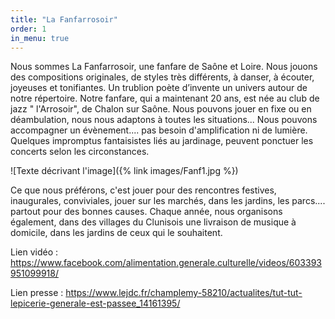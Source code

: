 ```yaml
---
title: "La Fanfarrosoir"
order: 1
in_menu: true
---
```

Nous sommes La Fanfarrosoir, une fanfare de Saône et Loire. 
Nous jouons des compositions originales, de styles très différents, à danser, à écouter, joyeuses et tonifiantes.
Un trublion poète d’invente un univers autour de notre répertoire.
Notre fanfare, qui a maintenant 20 ans, est née au club de jazz " l'Arrosoir", de Chalon sur Saône.
Nous pouvons jouer en fixe ou en déambulation, nous nous adaptons à toutes les situations... Nous pouvons accompagner un évènement.... pas besoin d'amplification ni de lumière. Quelques impromptus fantaisistes liés au jardinage, peuvent ponctuer les concerts selon les circonstances.

![Texte décrivant l'image]({% link images/Fanf1.jpg %})
 

Ce que nous préférons, c'est jouer pour des rencontres festives, inaugurales, conviviales, jouer sur les marchés, dans les jardins, les parcs.... partout pour des bonnes causes. 
Chaque année, nous organisons également, dans des villages du Clunisois une livraison de musique à domicile, dans les jardins de ceux qui le souhaitent.  

Lien vidéo : https://www.facebook.com/alimentation.generale.culturelle/videos/603393951099918/

Lien presse : 
https://www.lejdc.fr/champlemy-58210/actualites/tut-tut-lepicerie-generale-est-passee_14161395/ 